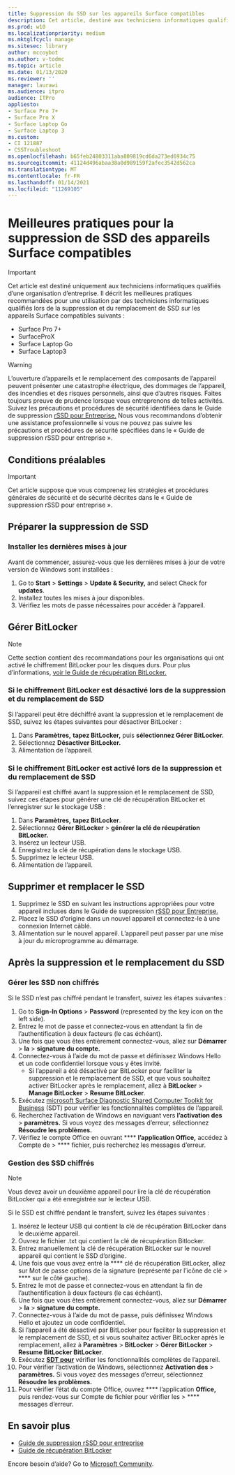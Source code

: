 ```yaml
---
title: Suppression du SSD sur les appareils Surface compatibles
description: Cet article, destiné aux techniciens informatiques qualifiés, décrit les meilleures pratiques recommandées pour la suppression et le remplacement de SSD dans Surface Laptop 3, Surface Pro X et Surface Laptop Go.
ms.prod: w10
ms.localizationpriority: medium
ms.mktglfcycl: manage
ms.sitesec: library
author: mccoybot
ms.author: v-todmc
ms.topic: article
ms.date: 01/13/2020
ms.reviewer: ''
manager: laurawi
ms.audience: itpro
audience: ITPro
appliesto:
- Surface Pro 7+
- Surface Pro X
- Surface Laptop Go
- Surface Laptop 3
ms.custom:
- CI 121887
- CSSTroubleshoot
ms.openlocfilehash: b65feb24803311aba809819cd6da273ed6934c75
ms.sourcegitcommit: 41124d496abaa38a0d989159f2afec3542d562ca
ms.translationtype: MT
ms.contentlocale: fr-FR
ms.lasthandoff: 01/14/2021
ms.locfileid: "11269105"
---
```

# Meilleures pratiques pour la suppression de SSD des appareils Surface compatibles

> [!IMPORTANT]
> Cet article est destiné uniquement aux techniciens informatiques qualifiés d’une organisation d’entreprise. Il décrit les meilleures pratiques recommandées pour une utilisation par des techniciens informatiques qualifiés lors de la suppression et du remplacement de SSD sur les appareils Surface compatibles suivants : 

- Surface Pro 7+
- SurfaceProX
- Surface Laptop Go
- Surface Laptop3

> [!WARNING]
> L’ouverture d’appareils et le remplacement des composants de l’appareil peuvent présenter une catastrophe électrique, des dommages de l’appareil, des incendies et des risques personnels, ainsi que d’autres risques.  Faites toujours preuve de prudence lorsque vous entreprenons de telles activités. Suivez les précautions et procédures de sécurité identifiées dans le Guide de suppression [rSSD pour Entreprise.](https://www.microsoft.com/download/100440) Nous vous recommandons d’obtenir une assistance professionnelle si vous ne pouvez pas suivre les précautions et procédures de sécurité spécifiées dans le « Guide de suppression rSSD pour entreprise ».

## Conditions préalables

> [!IMPORTANT]
> Cet article suppose que vous comprenez les stratégies et procédures générales de sécurité et de sécurité décrites dans le « Guide de suppression rSSD pour entreprise ».

## Préparer la suppression de SSD 

### Installer les dernières mises à jour 

Avant de commencer, assurez-vous que les dernières mises à jour de votre version de Windows sont installées :

1.  Go to **Start**  >  **Settings**  >  **Update & Security,** and select Check for **updates**.
2. Installez toutes les mises à jour disponibles.
3. Vérifiez les mots de passe nécessaires pour accéder à l’appareil.  
 
## Gérer BitLocker 

> [!NOTE]
> Cette section contient des recommandations pour les organisations qui ont activé le chiffrement BitLocker pour les disques durs. Pour plus d’informations, [voir le Guide de récupération BitLocker.](https://docs.microsoft.com/windows/security/information-protection/bitlocker/bitlocker-recovery-guide-plan) 

### Si le chiffrement BitLocker est désactivé lors de la suppression et du remplacement de SSD

Si l’appareil peut être déchiffré avant la suppression et le remplacement de SSD, suivez les étapes suivantes pour désactiver BitLocker :

1.  Dans **Paramètres,** **tapez BitLocker,** puis **sélectionnez Gérer BitLocker.** 
2.  Sélectionnez **Désactiver BitLocker.** 
3.  Alimentation de l’appareil. 

### Si le chiffrement BitLocker est activé lors de la suppression et du remplacement de SSD

Si l’appareil est chiffré avant la suppression et le remplacement de SSD, suivez ces étapes pour générer une clé de récupération BitLocker et l’enregistrer sur le stockage USB :

1.  Dans **Paramètres,** **tapez BitLocker**.
2. Sélectionnez **Gérer BitLocker**  > **générer la clé de récupération BitLocker.**
2.  Insérez un lecteur USB. 
4.  Enregistrez la clé de récupération dans le stockage USB.  
5.  Supprimez le lecteur USB.  
6.  Alimentation de l’appareil. 

## Supprimer et remplacer le SSD 

1.  Supprimez le SSD en suivant les instructions appropriées pour votre appareil incluses dans le Guide de suppression [rSSD pour Entreprise.](https://www.microsoft.com/download/100440) 
2.  Placez le SSD d’origine dans un nouvel appareil et connectez-le à une connexion Internet câblé.
3.  Alimentation sur le nouvel appareil. L’appareil peut passer par une mise à jour du microprogramme au démarrage.  
 
## Après la suppression et le remplacement du SSD

### Gérer les SSD non chiffrés 

Si le SSD n’est pas chiffré pendant le transfert, suivez les étapes suivantes : 

1.  Go to **Sign-In Options**  >  **Password** (represented by the key icon on the left side).  
2.  Entrez le mot de passe et connectez-vous en attendant la fin de l’authentification à deux facteurs (le cas échéant).
3.  Une fois que vous êtes entièrement connectez-vous, allez sur **Démarrer**  >  **la**  >  **signature du compte.**  
4.  Connectez-vous à l’aide du mot de passe et définissez Windows Hello et un code confidentiel lorsque vous y êtes invité. 
    - Si l’appareil a été désactivé par BitLocker pour faciliter la suppression et le remplacement de SSD, et que vous souhaitez activer BitLocker après le remplacement, allez à **BitLocker**  >  **Manage BitLocker**  >  **Resume BitLocker**.  
6.  Exécutez [microsoft Surface Diagnostic Shared Computer Toolkit for Business](surface-diagnostic-toolkit-for-business-intro.md) (SDT) pour vérifier les fonctionnalités complètes de l’appareil.  
7.  Recherchez l’activation de Windows en naviguant vers **l’activation des**  >  **paramètres.**  Si vous voyez des messages d’erreur, sélectionnez **Résoudre les problèmes.** 
8.  Vérifiez le compte Office en ouvrant **** **l’application Office,** accédez à Compte de  >  **** fichier, puis recherchez les messages d’erreur.  

### Gestion des SSD chiffrés 

> [!NOTE]
> Vous devez avoir un deuxième appareil pour lire la clé de récupération BitLocker qui a été enregistrée sur le lecteur USB. 

Si le SSD est chiffré pendant le transfert, suivez les étapes suivantes :

1.  Insérez le lecteur USB qui contient la clé de récupération BitLocker dans le deuxième appareil. 
2.  Ouvrez le fichier .txt qui contient la clé de récupération Bitlocker. 
3.  Entrez manuellement la clé de récupération BitLocker sur le nouvel appareil qui contient le SSD d’origine.  
4.  Une fois que vous avez entré la **** clé de récupération BitLocker, allez sur Mot de passe options de la signature (représenté par l’icône de clé  >  **** sur le côté gauche).  
5.  Entrez le mot de passe et connectez-vous en attendant la fin de l’authentification à deux facteurs (le cas échéant).
6.  Une fois que vous êtes entièrement connectez-vous, allez sur **Démarrer**  >  **la**  >  **signature du compte.**  
7.  Connectez-vous à l’aide du mot de passe, puis définissez Windows Hello et ajoutez un code confidentiel. 
8.  Si l’appareil a été désactivé par BitLocker pour faciliter la suppression et le remplacement de SSD, et si vous souhaitez activer BitLocker après le remplacement, allez à **Paramètres**  >  **BitLocker**  >  **Gérer BitLocker**  >  **Resume BitLocker BitLocker**.  
9.  Exécutez **[SDT pour](surface-diagnostic-toolkit-for-business-intro.md)** vérifier les fonctionnalités complètes de l’appareil.  
10. Pour vérifier l’activation de Windows, sélectionnez **Activation des**  >  **paramètres.**  Si vous voyez des messages d’erreur, sélectionnez **Résoudre les problèmes.**
11. Pour vérifier l’état du compte Office, ouvrez **** l’application **Office,** puis rendez-vous sur Compte de fichier pour vérifier les  >  **** messages d’erreur.

## En savoir plus

- [Guide de suppression rSSD pour entreprise](https://www.microsoft.com/download/100440)
- [Guide de récupération BitLocker](https://docs.microsoft.com/windows/security/information-protection/bitlocker/bitlocker-recovery-guide-plan)

Encore besoin d’aide? Go to [Microsoft Community](https://answers.microsoft.com/).
